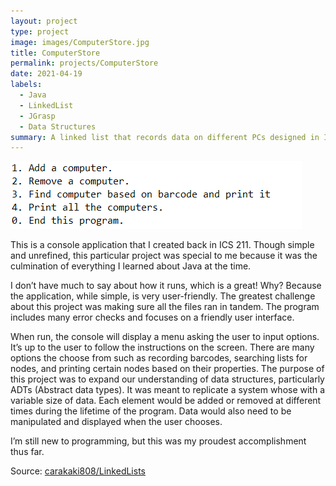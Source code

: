 ```yaml
---
layout: project
type: project
image: images/ComputerStore.jpg
title: ComputerStore
permalink: projects/ComputerStore
date: 2021-04-19
labels:
  - Java
  - LinkedList
  - JGrasp
  - Data Structures
summary: A linked list that records data on different PCs designed in ICS 211.
---
```


<img class="ui medium right floated rounded image" src="../images/LinkedListproj.png">

This is a console application that I created back in ICS 211. Though simple and unrefined, this particular project was special to me because it was the culmination of everything I learned about Java at the time.

I don’t have much to say about how it runs, which is a great! Why? Because the application, while simple, is very user-friendly. The greatest challenge about this project was making sure all the files ran in tandem. The program includes many error checks and focuses on a friendly user interface.

When run, the console will display a menu asking the user to input options. It’s up to the user to follow the instructions on the screen. There are many options the choose from such as recording barcodes, searching lists for nodes, and printing certain nodes based on their properties. The purpose of this project was to expand our understanding of data structures, particularly ADTs (Abstract data types). It was meant to replicate a system whose with a variable size of data. Each element would be added or removed at different times during the lifetime of the program. Data would also need to be manipulated and displayed when the user chooses.

I’m still new to programming, but this was my proudest accomplishment thus far.

Source: <a href="https://github.com/carakaki808/LinkedLists"><i class="large github icon "></i>carakaki808/LinkedLists</a>

